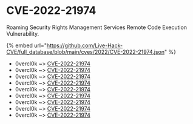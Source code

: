 # CVE-2022-21974

Roaming Security Rights Management Services Remote Code Execution Vulnerability.

{% embed url="https://github.com/Live-Hack-CVE/full_database/blob/main/cves/2022/CVE-2022-21974.json" %}


* 0vercl0k ~> [CVE-2022-21974](https://www.alice-snow.ru/2022/database/cve-2022-21974/cve-2022-21974-0vercl0k)
* 0vercl0k ~> [CVE-2022-21974](https://www.alice-snow.ru/2022/database/cve-2022-21974/cve-2022-21974-0vercl0k)
* 0vercl0k ~> [CVE-2022-21974](https://www.alice-snow.ru/2022/database/cve-2022-21974/cve-2022-21974-0vercl0k)
* 0vercl0k ~> [CVE-2022-21974](https://www.alice-snow.ru/2022/database/cve-2022-21974/cve-2022-21974-0vercl0k)
* 0vercl0k ~> [CVE-2022-21974](https://www.alice-snow.ru/2022/database/cve-2022-21974/cve-2022-21974-0vercl0k)
* 0vercl0k ~> [CVE-2022-21974](https://www.alice-snow.ru/2022/database/cve-2022-21974/cve-2022-21974-0vercl0k)
* 0vercl0k ~> [CVE-2022-21974](https://www.alice-snow.ru/2022/database/cve-2022-21974/cve-2022-21974-0vercl0k)
* 0vercl0k ~> [CVE-2022-21974](https://www.alice-snow.ru/2022/database/cve-2022-21974/cve-2022-21974-0vercl0k)
* 0vercl0k ~> [CVE-2022-21974](https://www.alice-snow.ru/2022/database/cve-2022-21974/cve-2022-21974-0vercl0k)